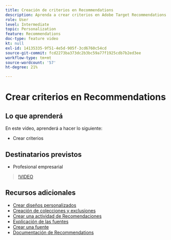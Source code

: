 ```yaml
---
title: Creación de criterios en Recommendations
description: Aprenda a crear criterios en Adobe Target Recommendations
role: User
level: Intermediate
topic: Personalization
feature: Recommendations
doc-type: feature video
kt: null
exl-id: 14135335-9f51-4e5d-905f-3cd6760c54cd
source-git-commit: fcd2273ba373dc2b3bc59a77f1925cdb7b2ed3ee
workflow-type: tm+mt
source-wordcount: '57'
ht-degree: 21%

---
```


# Crear criterios en Recommendations

## Lo que aprenderá

En este vídeo, aprenderá a hacer lo siguiente:

* Crear criterios

## Destinatarios previstos

* Profesional empresarial

>[!VIDEO](https://video.tv.adobe.com/v/35326?quality=12&captions=spa)

## Recursos adicionales

* [Crear diseños personalizados](create-custom-designs.md)
* [Creación de colecciones y exclusiones](create-collections-and-exclusions.md)
* [Crear una actividad de Recomendaciones](create-a-recommendations-activity.md)
* [Explicación de las fuentes](understanding-feeds.md)
* [Crear una fuente](create-a-feed.md)
* [Documentación de Recommendations](https://experienceleague.adobe.com/docs/target/using/recommendations/recommendations.html?lang=es)
